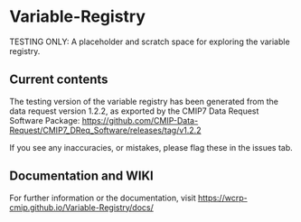 # Variable-Registry
TESTING ONLY: A placeholder and scratch space for exploring the variable registry. 


## Current contents
The testing version of the variable registry has been generated from the data request version 1.2.2, as exported by the CMIP7 Data Request Software Package: https://github.com/CMIP-Data-Request/CMIP7_DReq_Software/releases/tag/v1.2.2

If you see any inaccuracies, or mistakes, please flag these in the issues tab. 


## Documentation and WIKI
For further information or the documentation, visit https://wcrp-cmip.github.io/Variable-Registry/docs/
